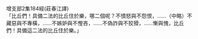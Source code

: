 增支部2集184經(莊春江譯)  
「比丘們！具備二法的比丘住於樂，哪二個呢？不憤怒與不怨恨，……（中略）不藏惡與不專橫，……不嫉妒與不慳吝，……不偽詐與不狡猾，……慚與愧，比丘們！具備這二法的比丘住於樂。」  
  
  

